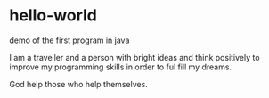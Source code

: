 # hello-world
demo of the first program in java


I am a traveller and a person with bright ideas and think positively to improve my programming skills in order to ful fill my dreams.

God help those who help themselves.

